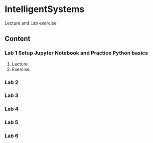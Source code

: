 # IntelligentSystems
Lecture and Lab exercise

## Content
### Lab 1 Setup Jupyter Notebook and Practice Python basics
  1. Lecture
  2. Exercise
### Lab 2
### Lab 3
### Lab 4
### Lab 5
### Lab 6
